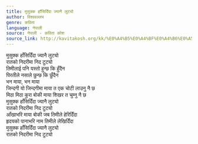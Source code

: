```yaml
---
title: मुसुक्क हाँसिदिँदा ज्यानै लुट्यो
author: विश्ववल्लभ
genre: कविता
language: नेपाली
source: नेपाली - कविता कोश
source_link: http://kavitakosh.org/kk/%E0%A4%B5%E0%A4%BF%E0%A4%B6%E0%A5%8D%E0%A4%B5%E0%A4%B5%E0%A4%B2%E0%A5%8D%E0%A4%B2%E0%A4%AD
---
```


मुसुक्क हाँसिदिँदा ज्यानै लुट्यो  
रातको निदरीमा निद टुट्यो  
तिमीलाई पनि यस्तो हुन्छ कि हुँदैन  
पिरतीले नसाले छुन्छ कि छुँदैन  
भन माया, भन माया  
जिन्दगी यो जिन्दगीमा माया त एक चोटी लाउनु नै छ  
मिठा मिठा कुरा बोकी माया शिखर त चुम्नु नै छ  
मुसुक्क हाँसिदिँदा ज्यानै लुट्यो  
रातको निदरीमा निद टुट्यो  
आँखाभरि माया बोकी जब तिमीले हेरिदिँदा  
हृदयको पानाभरि नाम तिमीले लेखिदिँदा  
मुसुक्क हाँसिदिँदा ज्यानै लुट्यो  
रातको निदरीमा निद टुट्यो
